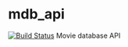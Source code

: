 # mdb_api
[![Build Status](https://travis-ci.org/Danielos15/mdb_api.svg?branch=master)](https://travis-ci.org/Danielos15/mdb_api)
Movie database API

